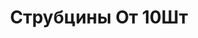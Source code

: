 ---
id: '38'
title: Струбцины От 10Шт
description: Залог 2000 рублей
price: '200'
order: 38
default_thumbnail_image: images/IMG_20210204_153255.jpg
default_original_image: images/IMG_20210204_153255_sm.jpg
category: content/category/08proch.md
featured: true
layout: product
---